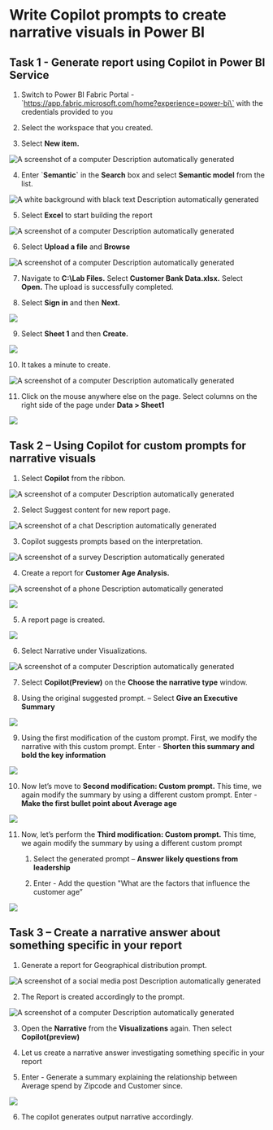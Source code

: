 # Write Copilot prompts to create narrative visuals in Power BI

## Task 1 - Generate report using Copilot in Power BI Service

1.  Switch to Power BI Fabric Portal -
    \`https://app.fabric.microsoft.com/home?experience=power-bi\` with
    the credentials provided to you

2.  Select the workspace that you created.

3.  Select **New item.**

![A screenshot of a computer Description automatically
generated](./media/image1.png)

4.  Enter \`**Semantic\`** in the **Search** box and select **Semantic
    model** from the list.

![A white background with black text Description automatically
generated](./media/image2.png)

5.  Select **Excel** to start building the report

![A screenshot of a computer Description automatically
generated](./media/image3.png)

6.  Select **Upload a file** and **Browse**

![A screenshot of a computer Description automatically
generated](./media/image4.png)

7.  Navigate to **C:\Lab Files.** Select **Customer Bank Data.xlsx.**
    Select **Open.** The upload is successfully completed.

8.  Select **Sign in** and then **Next.**

![](./media/image5.png)

9.  Select **Sheet 1** and then **Create.**

![](./media/image6.png)

10. It takes a minute to create.

![A screenshot of a computer Description automatically
generated](./media/image7.png)

11. Click on the mouse anywhere else on the page. Select columns on the
    right side of the page under **Data \> Sheet1**

![](./media/image8.png)

## Task 2 – Using Copilot for custom prompts for narrative visuals

1.  Select **Copilot** from the ribbon.

![A screenshot of a computer Description automatically
generated](./media/image9.png)

2.  Select Suggest content for new report page.

![A screenshot of a chat Description automatically
generated](./media/image10.png)

3.  Copilot suggests prompts based on the interpretation.

![A screenshot of a survey Description automatically
generated](./media/image11.png)

4.  Create a report for **Customer Age Analysis.**

![A screenshot of a phone Description automatically
generated](./media/image12.png)

![](./media/image13.png)

5.  A report page is created.

![](./media/image14.png)

6.  Select Narrative under Visualizations.

![A screenshot of a computer Description automatically
generated](./media/image15.png)

7.  Select **Copilot(Preview)** on the **Choose the narrative type**
    window.

8.  Using the original suggested prompt. – Select **Give an Executive
    Summary**

![](./media/image16.png)

9.  Using the first modification of the custom prompt. First, we modify
    the narrative with this custom prompt. Enter - **Shorten this
    summary and bold the key information**

![](./media/image17.png)

10. Now let’s move to **Second modification: Custom prompt.** This time,
    we again modify the summary by using a different custom prompt.
    Enter - **Make the first bullet point about Average age**

![](./media/image18.png)

11. Now, let’s perform the **Third modification: Custom prompt.** This
    time, we again modify the summary by using a different custom prompt

    1.  Select the generated prompt – **Answer likely questions from
        leadership**

    2.  Enter - Add the question "What are the factors that influence
        the customer age”

![](./media/image19.png)

## Task 3 – Create a narrative answer about something specific in your report

1.  Generate a report for Geographical distribution prompt.

![A screenshot of a social media post Description automatically
generated](./media/image20.png)

2.  The Report is created accordingly to the prompt.

![A screenshot of a computer Description automatically
generated](./media/image21.png)

3.  Open the **Narrative** from the **Visualizations** again. Then
    select **Copilot(preview)**

4.  Let us create a narrative answer investigating something specific in
    your report

5.  Enter - Generate a summary explaining the relationship between
    Average spend by Zipcode and Customer since.

![](./media/image22.png)

6.  The copilot generates output narrative accordingly.
